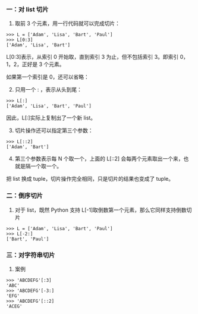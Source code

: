 ### 一：对 list 切片

1. 取前 3 个元素，用一行代码就可以完成切片：

```
>>> L = ['Adam', 'Lisa', 'Bart', 'Paul']
>>> L[0:3]
['Adam', 'Lisa', 'Bart']
```

L[0:3]表示，从索引 0 开始取，直到索引 3 为止，但不包括索引 3。即索引 0，1，2，正好是 3 个元素。

如果第一个索引是 0，还可以省略：

2. 只用一个 : ，表示从头到尾：

```
>>> L[:]
['Adam', 'Lisa', 'Bart', 'Paul']
```

因此，L[:]实际上复制出了一个新 list。

3. 切片操作还可以指定第三个参数：

```
>>> L[::2]
['Adam', 'Bart']
```

4. 第三个参数表示每 N 个取一个，上面的 L[::2] 会每两个元素取出一个来，也就是隔一个取一个。

把 list 换成 tuple，切片操作完全相同，只是切片的结果也变成了 tuple。

### 二：倒序切片

1. 对于 list，既然 Python 支持 L[-1]取倒数第一个元素，那么它同样支持倒数切片

```
>>> L = ['Adam', 'Lisa', 'Bart', 'Paul']
>>> L[-2:]
['Bart', 'Paul']
```

### 三：对字符串切片

1. 案例

```
>>> 'ABCDEFG'[:3]
'ABC'
>>> 'ABCDEFG'[-3:]
'EFG'
>>> 'ABCDEFG'[::2]
'ACEG'
```
